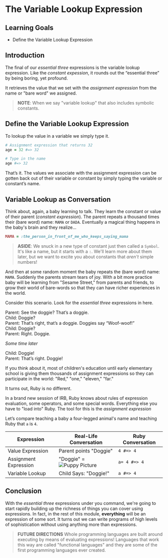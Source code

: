 # The Variable Lookup Expression

## Learning Goals

* Define the Variable Lookup Expression

## Introduction

The final of our _essential three_ expressions is the variable lookup
expression. Like the _constant expession_, it rounds out the “essential three”
by being boring, yet profound.

It retrieves the value that we set with the _assignment expression_ from the
name or "bare word" we assigned.

> **NOTE**: When we say "variable lookup" that also includes symbolic
> constants.

## Define the Variable Lookup Expression

To lookup the value in a variable we simply type it.

```ruby
# Assignment expression that returns 32
age = 32 #=> 32

# Type in the name
age #=> 32
```

That’s it. The values we associate with the assignment expression can be gotten
back out of their variable or constant by simply typing the variable or
constant’s name.

## Variable Lookup as Conversation

Think about, again, a baby learning to talk. They learn the constant or value
of their parent (_constant expression_). The parent repeats a thousand times
their (bare word) name: `MAMA` or `DADA`. Eventually a magical thing happens in
the baby's brain and they realize...

```ruby
MAMA = :the_person_in_front_of_me_who_keeps_saying_mama
```

> **ASIDE**: We snuck in a new type of constant just then called a `Symbol`.
> It's like a name, but it starts with a `:`.  We'll learn more about them
> later, but we want to excite you about constants that _aren't_ simple
> numbers!


And then at some random moment the baby repeats the (bare word) name: `MAMA`.
Suddenly the parents stream tears of joy. With a bit more practice baby will be
learning from "Sesame Street," from parents and friends, to grow their world of
bare-words so that they can have richer experiences in the world.

Consider this scenario. Look for the _essential three_ expressions in here.

<!-- Don't trim trailing whitespace, used to force newline -->

Parent: See the doggie? That’s a doggie.  
Child: Doggie?  
Parent: That’s right, that’s a doggie. Doggies say “Woof-woof!”  
Child: Doggie?  
Parent: Right. Doggie.  

_Some time later_

Child: Doggie!  
Parent: That’s right. Doggie!  

If you think about it, most of children's education until early elementary
school is giving them thousands of assignment expressions so they can
participate in the world: "Red," "one," "eleven," "far."

It turns out, Ruby is no different.

In a brand new session of IRB, Ruby knows about rules of expression evaluation,
some operators, and some special words. Everything else you have to "load into"
Ruby. The tool for this is the _assignment expression_

Let’s compare teaching a baby a four-legged animal's name and teaching Ruby
that `a` is `4`.

|Expression|Real-Life Conversation|Ruby Conversation|
|----------|----------------------|-----------------|
|Value Expression|Parent points "Doggie"|`4 #=> 4`|
|Assignment Expression|"Doggie" = ![Puppy Picture](https://curriculum-content.s3.amazonaws.com/programming-univbasics/the-variable-lookup-expression/small_puppy.JPG)|`a= 4 #=> 4`|
|Variable Lookup|Child Says: "Doggie!"|`a #=> 4`|

## Conclusion

With the _essential three_ expressions under you command, we're going to start
rapidly building up the richness of things you can cover using expressions. In
fact, in the rest of this module, **everything** will be an expression of some
sort. It turns out we can write programs of high levels of sophistication
without using anything more than expressions.

> **FUTURE DIRECTIONS** Whole programming languages are built around executing
> by means of evaluating expressions! Languages that work this way are called
> "functional languages" and they are some of the first programming languages
> ever created.
